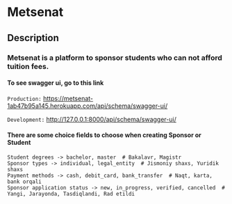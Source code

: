 # Metsenat
## Description
### Metsenat is a platform to sponsor students who can not afford tuition fees.

#### To see swagger ui, go to this link 
`Production:` https://metsenat-1ab47b95a145.herokuapp.com/api/schema/swagger-ui/

`Development:` http://127.0.0.1:8000/api/schema/swagger-ui/

#### There are some choice fields to choose when creating Sponsor or Student

    Student degrees -> bachelor, master  # Bakalavr, Magistr
    Sponsor types -> individual, legal_entity  # Jismoniy shaxs, Yuridik shaxs
    Payment methods -> cash, debit_card, bank_transfer  # Naqt, karta, bank orqali
    Sponsor application status -> new, in_progress, verified, cancelled  # Yangi, Jarayonda, Tasdiqlandi, Rad etildi

